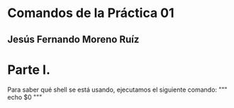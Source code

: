 # Comandos de la Práctica 01
## Jesús Fernando Moreno Ruíz

# Parte I.

Para saber qué shell se está usando, ejecutamos el siguiente comando:
"""
    echo $0
"""